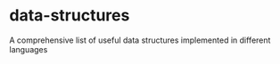 # data-structures
 A comprehensive list of useful data structures implemented in different languages
